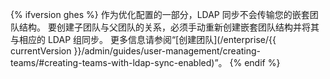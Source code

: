 {% ifversion ghes %}
作为优化配置的一部分，LDAP 同步不会传输您的嵌套团队结构。 要创建子团队与父团队的关系，必须手动重新创建嵌套团队结构并将其与相应的 LDAP 组同步。 更多信息请参阅“[创建团队](/enterprise/{{ currentVersion }}/admin/guides/user-management/creating-teams/#creating-teams-with-ldap-sync-enabled)”。
{% endif %}
